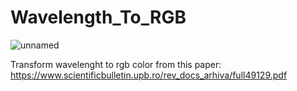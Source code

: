 # Wavelength_To_RGB

![unnamed](https://user-images.githubusercontent.com/82718432/145993919-f793428d-a2c7-4589-ba5e-2e3ed77e6c62.png)

Transform wavelenght to rgb color from this paper:
https://www.scientificbulletin.upb.ro/rev_docs_arhiva/full49129.pdf
